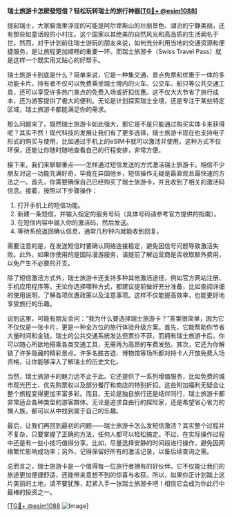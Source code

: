 **瑞士旅游卡怎麽發短信？轻松玩转瑞士的旅行神器[[TG💪+ @esim1088](https://t.me/s/esim1088)]**

提起瑞士，大家脑海里浮现的可能是阿尔卑斯山的壮丽景色、湖泊的宁静美丽，还有那些如童话般的小村庄。这个国家以其绝美的自然风光和高品质的生活闻名于世。然而，对于计划前往瑞士游玩的朋友来说，如何充分利用当地的交通资源和便捷服务，是让旅程更加顺畅的重要一环。而瑞士旅游卡（Swiss Travel Pass）就是这样一个既实用又贴心的好帮手。

瑞士旅游卡到底是什么？简单来说，它是一种集交通、景点免票和优惠于一体的多功能卡片。持有者不仅可以免费乘坐瑞士境内的火车、公交车、船只等公共交通工具，还可以享受许多热门景点的免费入场或折扣优惠。这不仅大大节省了旅行成本，还为游客提供了极大的便利。无论是计划探索瑞士全境，还是专注于某些特定区域，瑞士旅游卡都能满足你的需求。

那么问题来了，既然瑞士旅游卡如此强大，那它是不是只能通过购买实体卡来获得呢？其实不然！现代科技的发展让我们有了更多选择，瑞士旅游卡现在也支持电子形式的购买与使用，比如通过手机上的eSIM卡就可以激活并使用。这种方式不仅环保，还能让你随时随地查看自己的行程安排，非常方便。

接下来，我们来聊聊重点——怎样通过短信发送的方式激活瑞士旅游卡。相信不少朋友对这一功能充满好奇，毕竟在异国他乡，短信操作无疑是最直观且最快速的方法之一。首先，你需要确保自己已经购买了瑞士旅游卡，并且收到了相关的激活码信息。接着，按照以下步骤操作：

1. 打开手机上的短信功能。
2. 新建一条短信，并输入指定的服务号码（具体号码请参考官方提供的指南）。
3. 在短信内容中输入你的激活码，然后发送。
4. 等待系统返回确认信息，通常几秒钟内就能收到回复。

需要注意的是，在发送短信时要确认网络连接稳定，避免因信号问题导致激活失败。此外，如果你使用的是国际漫游服务，请提前了解运营商是否收取额外费用，以免产生不必要的开支。

除了短信激活方式外，瑞士旅游卡还支持多种其他激活途径，例如官方网站注册、手机应用程序等。无论你选择哪种方式，都建议提前做好充分准备，比如查阅详细的使用说明，了解各项优惠政策以及注意事项。这样不仅能提高效率，也能更好地享受旅行的乐趣。

说到这里，可能有朋友会问：“我为什么要选择瑞士旅游卡？”答案很简单，因为它不仅仅是一张卡片，更是一种全方位的旅行体验升级方案。首先，它能帮助你节省大量时间和金钱。瑞士的公共交通系统发达但票价不菲，而拥有瑞士旅游卡后，你可以随心所欲地搭乘各类交通工具，无需再为高昂的车费发愁。其次，它还为你解锁了许多隐藏的精彩景点。许多名胜古迹、博物馆等场所都对持卡人开放免费入场资格，让你能够深入了解瑞士的历史文化。

当然，瑞士旅游卡的魅力远不止于此。它还提供了一系列增值服务，比如免费的城市观光巴士、优先购票权以及部分餐厅和商店的特别折扣。这些附加福利无疑会让整个旅程变得更加丰富多彩。而且，无论是独自旅行还是结伴同行，瑞士旅游卡都非常适合各种类型的游客群体。无论是追求自由行的探险家，还是希望省心省力的懒人族，都可以从中找到属于自己的乐趣。

最后，让我们再回到最初的问题——瑞士旅游卡怎么发短信激活？其实整个过程并不复杂，只要掌握了正确的方法，任何人都可以轻松搞定。不过，在实际操作过程中还是有一些小技巧值得分享。比如，尽量选择安静的时间段进行操作，避免因网络繁忙影响成功率；另外，记得保留好所有的激活记录，以备后续查询之需。

总而言之，瑞士旅游卡是一个值得每一位旅行者拥有的好伙伴。它不仅能让我们的旅途更加便捷舒适，还能带来意想不到的惊喜与收获。所以，如果你正计划踏上这片美丽的土地，请不要犹豫，赶紧入手一张瑞士旅游卡吧！相信它会成为你此行中最棒的投资之一。

[[TG💪+ @esim1088](https://t.me/s/esim1088) ![Image](https://i.postimg.cc/4NQfJmqS/Snipaste-2025-05-13-00-14-12.png)]